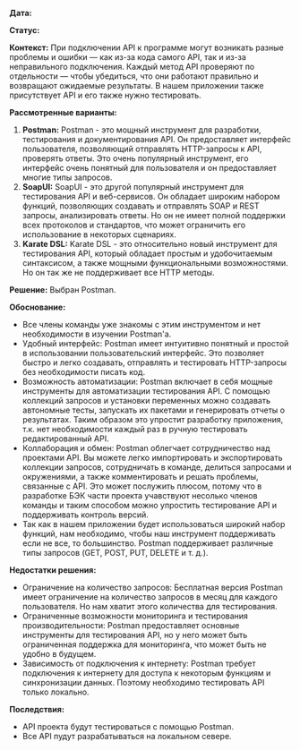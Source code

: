 **Дата:**

**Статус:**

**Контекст:**
При подключении API к программе могут возникать разные проблемы и ошибки — как из-за кода самого API, так и из-за неправильного подключения. Каждый метод API проверяют по отдельности — чтобы убедиться, что они работают правильно и возвращают ожидаемые результаты. В нашем приложении также присутствует API и его также нужно тестировать.

**Рассмотренные варианты:**
1. **Postman:** Postman - это мощный инструмент для разработки, тестирования и документирования API. Он предоставляет интерфейс пользователя, позволяющий отправлять HTTP-запросы к API, проверять ответы. Это очень популярный инструмент, его интерфейс очень понятный для пользователя и он предоставляет многие типы запросов.
2. **SoapUI:** SoapUI - это другой популярный инструмент для тестирования API и веб-сервисов. Он обладает широким набором функций, позволяющих создавать и отправлять SOAP и REST запросы, анализировать ответы. Но он не имеет полной поддержки всех протоколов и стандартов, что может ограничить его использование в некоторых сценариях.
3. **Karate DSL:** Karate DSL - это относительно новый инструмент для тестирования API, который обладает простым и удобочитаемым синтаксисом, а также мощными функциональными возможностями. Но он так же не поддерживает все HTTP методы.

**Решение:** Выбран Postman.

**Обоснование:**
- Все члены команды уже знакомы с этим инструментом и нет необходимости в изучении Postman'а.
- Удобный интерфейс: Postman имеет интуитивно понятный и простой в использовании пользовательский интерфейс. Это позволяет быстро и легко создавать, отправлять и тестировать HTTP-запросы без необходимости писать код.
- Возможность автоматизации: Postman включает в себя мощные инструменты для автоматизации тестирования API. С помощью коллекций запросов и установки переменных можно создавать автономные тесты, запускать их пакетами и генерировать отчеты о результатах. Таким образом это упростит разработку приложения,   т.к. нет необходимости каждый раз в ручную тестировать редактированный API.
- Коллаборация и обмен: Postman облегчает сотрудничество над проектами API. Вы можете легко импортировать и экспортировать коллекции запросов, сотрудничать в команде, делиться запросами и окружениями, а также комментировать и решать проблемы, связанные с API. Это может послужить плюсом, потому что в разработке БЭК части проекта учавствуют несолько членов команды и таким способом можно упростить тестирование API и поддерживать контроль версий.
- Так как в нашем приложении будет использоваться широкий набор функций, нам необходимо, чтобы наш инструмент поддерживать если не все, то большинство. Postman поддерживает различные типы запросов (GET, POST, PUT, DELETE и т. д.).

**Недостатки решения:**
- Ограничение на количество запросов: Бесплатная версия Postman имеет ограничение на количество запросов в месяц для каждого пользователя. Но нам хватит этого количества для тестирования.
- Ограниченные возможности мониторинга и тестирования производительности: Postman предоставляет основные инструменты для тестирования API, но у него может быть ограниченная поддержка для мониторинга, что может быть не удобно в будущем.
- Зависимость от подключения к интернету: Postman требует подключения к интернету для доступа к некоторым функциям и синхронизации данных. Поэтому необходимо тестировать API только локально.

**Последствия:**
- API проекта будут тестироваться с помощью Postman.
- Все API пудут разрабатываться на локальном севере.